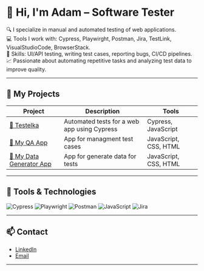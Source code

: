 # 👋 Hi, I'm Adam – Software Tester

🔍 I specialize in manual and automated testing of web applications.  
💻 Tools I work with: Cypress, Playwirght, Postman, Jira, TestLink, VisualStudioCode, BrowserStack.        
📜 Skills: UI/API testing, writing test cases, reporting bugs, CI/CD pipelines.                     
📈 Passionate about automating repetitive tasks and analyzing test data to improve quality.        

---

## 🚀 My Projects

| Project | Description | Tools |
|---------|-------------|-------|
| [🔗 Testelka](https://github.com/adamkgt/test_auto)                   | Automated tests for a web app using Cypress  | Cypress, JavaScript   |
| [🔗 My QA App](https://adamkgt.github.io/QAApp/)                      | App for managment test cases                 | JavaScript, CSS, HTML |
| [🔗 My Data Generator App](https://adamkgt.github.io/DataGenerator/)  | App for generate data for tests              | JavaScript, CSS, HTML |

---

## 🧰 Tools & Technologies

![Cypress](https://img.shields.io/badge/-Cypress-17202C?style=for-the-badge&logo=cypress&logoColor=white)
![Playwright](https://img.shields.io/badge/-Playwright-2EAD33?style=for-the-badge&logo=playwright&logoColor=white)
![Postman](https://img.shields.io/badge/-Postman-FF6C37?style=for-the-badge&logo=postman&logoColor=white)
![JavaScript](https://img.shields.io/badge/-JavaScript-F7DF1E?style=for-the-badge&logo=javascript&logoColor=black)
![Jira](https://img.shields.io/badge/-Jira-0052CC?style=for-the-badge&logo=jira&logoColor=white)

---

## 📫 Contact

- [LinkedIn](https://www.linkedin.com/in/adam-kogut/)
- [Email](mailto:adamkgt@gmail.com)

---
